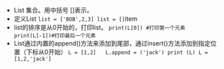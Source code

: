  - List 
     集合。用中括号 []表示。
 - 定义List
`list = ['BOB',2,3] list = []`item
 - list的排序是从0开始的，打印list。
`print(L[0]) #打印第一个元素 
 print(L[-1])#打印最后一个元素`
 - List通过内置的append()方法来添加到尾部，通过insert()方法添加到指定位置（下标从0开始）
`L = [1,2]	
L.append = ('jack')
print (L)
L = [1,2,'jack']`
 

<!--stackedit_data:
eyJoaXN0b3J5IjpbMjQ3NDQ4MzgxXX0=
-->